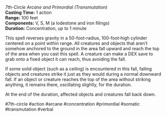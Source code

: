 *7th-Circle Arcane and Primordial (Transmutation)*  
**Casting Time:** 1 action  
**Range:** 100 feet  
**Components:** V, S, M (a lodestone and iron filings)  
**Duration:** Concentration, up to 1 minute

This spell reverses gravity in a 50-foot-radius, 100-foot‑high cylinder centered on a point within range. All creatures and objects that aren’t somehow anchored to the ground in the area fall upward and reach the top of the area when you cast this spell. A creature can make a DEX save to grab onto a fixed object it can reach, thus avoiding the fall.

If some solid object (such as a ceiling) is encountered in this fall, falling objects and creatures strike it just as they would during a normal downward fall. If an object or creature reaches the top of the area without striking anything, it remains there, oscillating slightly, for the duration.

At the end of the duration, affected objects and creatures fall back down.

#7th-circle #action #arcane #concentration #primordial #somatic #transmutation #verbal
